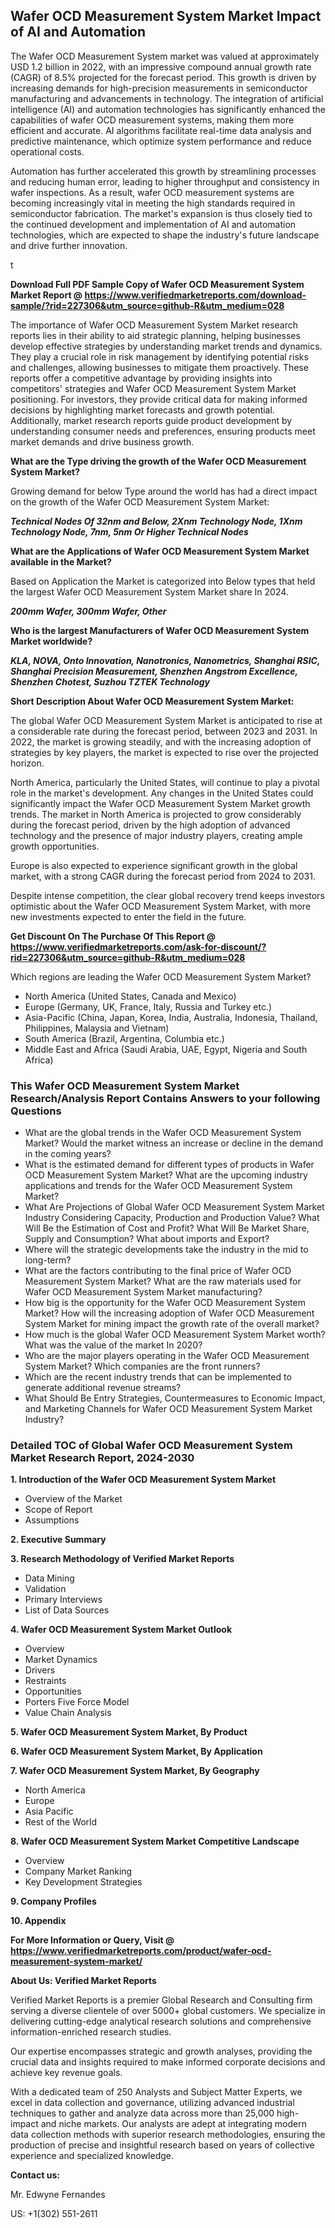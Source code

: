 <h2>Wafer OCD Measurement System Market Impact of AI and Automation</h2><p>The Wafer OCD Measurement System market was valued at approximately USD 1.2 billion in 2022, with an impressive compound annual growth rate (CAGR) of 8.5% projected for the forecast period. This growth is driven by increasing demands for high-precision measurements in semiconductor manufacturing and advancements in technology. The integration of artificial intelligence (AI) and automation technologies has significantly enhanced the capabilities of wafer OCD measurement systems, making them more efficient and accurate. AI algorithms facilitate real-time data analysis and predictive maintenance, which optimize system performance and reduce operational costs.</p><p>Automation has further accelerated this growth by streamlining processes and reducing human error, leading to higher throughput and consistency in wafer inspections. As a result, wafer OCD measurement systems are becoming increasingly vital in meeting the high standards required in semiconductor fabrication. The market's expansion is thus closely tied to the continued development and implementation of AI and automation technologies, which are expected to shape the industry's future landscape and drive further innovation.</p>t</p><p id="" class=""><strong>Download Full PDF Sample Copy of Wafer OCD Measurement System Market Report @ <a href="https://www.verifiedmarketreports.com/download-sample/?rid=227306&utm_source=github-R&utm_medium=028" target="_blank">https://www.verifiedmarketreports.com/download-sample/?rid=227306&utm_source=github-R&utm_medium=028</a></strong></p><p>The importance of&nbsp;Wafer OCD Measurement System Market research reports lies in their ability to aid strategic planning, helping businesses develop effective strategies by understanding market trends and dynamics. They play a crucial role in risk management by identifying potential risks and challenges, allowing businesses to mitigate them proactively. These reports offer a competitive advantage by providing insights into competitors' strategies and Wafer OCD Measurement System Market positioning. For investors, they provide critical data for making informed decisions by highlighting market forecasts and growth potential. Additionally, market research reports guide product development by understanding consumer needs and preferences, ensuring products meet market demands and drive business growth.</p><p><strong>What are the&nbsp;Type driving the growth of the Wafer OCD Measurement System Market?</strong></p><p id="" class="">Growing demand for below Type around the world has had a direct impact on the growth of the Wafer OCD Measurement System Market:</p><em><strong>Technical Nodes Of 32nm and Below, 2Xnm Technology Node, 1Xnm Technology Node, 7nm, 5nm Or Higher Technical Nodes</strong></em></p><strong>What are the&nbsp;Applications&nbsp;of Wafer OCD Measurement System Market available in the Market?</strong></p><p id="" class="">Based on Application the Market is categorized into Below types that held the largest Wafer OCD Measurement System Market share In 2024.</p><em><strong>200mm Wafer, 300mm Wafer, Other</strong></em></p><strong>Who is the largest Manufacturers of Wafer OCD Measurement System Market worldwide?</strong></p><p><em><strong>KLA, NOVA, Onto Innovation, Nanotronics, Nanometrics, Shanghai RSIC, Shanghai Precision Measurement, Shenzhen Angstrom Excellence, Shenzhen Chotest, Suzhou TZTEK Technology</strong></em></p><p id="" class=""><strong>Short Description About Wafer OCD Measurement System Market:</strong></p><p>The global Wafer OCD Measurement System Market is anticipated to rise at a considerable rate during the forecast period, between 2023 and 2031. In 2022, the market is growing steadily, and with the increasing adoption of strategies by key players, the market is expected to rise over the projected horizon.</p><p>North America, particularly the United States, will continue to play a pivotal role in the market's development. Any changes in the United States could significantly impact the Wafer OCD Measurement System Market growth trends. The market in North America is projected to grow considerably during the forecast period, driven by the high adoption of advanced technology and the presence of major industry players, creating ample growth opportunities.</p><p>Europe is also expected to experience significant growth in the global market, with a strong CAGR during the forecast period from 2024 to 2031.</p><p>Despite intense competition, the clear global recovery trend keeps investors optimistic about the Wafer OCD Measurement System Market, with more new investments expected to enter the field in the future.</p><p id="" class=""><strong>Get Discount On The Purchase Of This Report @ <a href="https://www.verifiedmarketreports.com/ask-for-discount/?rid=227306&utm_source=github-R&utm_medium=028" target="_blank">https://www.verifiedmarketreports.com/ask-for-discount/?rid=227306&utm_source=github-R&utm_medium=028</a></strong></p>Which regions are leading the Wafer OCD Measurement System Market?</p><ul><li>North America (United States, Canada and Mexico)</li><li>Europe (Germany, UK, France, Italy, Russia and Turkey etc.)</li><li>Asia-Pacific (China, Japan, Korea, India, Australia, Indonesia, Thailand, Philippines, Malaysia and Vietnam)</li><li>South America (Brazil, Argentina, Columbia etc.)</li><li>Middle East and Africa (Saudi Arabia, UAE, Egypt, Nigeria and South Africa)</li></ul><h3 id="" class="">This Wafer OCD Measurement System Market Research/Analysis Report Contains Answers to your following Questions</h3><ul><li>What are the global trends in the Wafer OCD Measurement System Market? Would the market witness an increase or decline in the demand in the coming years?</li><li>What is the estimated demand for different types of products in Wafer OCD Measurement System Market? What are the upcoming industry applications and trends for the Wafer OCD Measurement System Market?</li><li>What Are Projections of Global Wafer OCD Measurement System Market Industry Considering Capacity, Production and Production Value? What Will Be the Estimation of Cost and Profit? What Will Be Market Share, Supply and Consumption? What about imports and Export?</li><li>Where will the strategic developments take the industry in the mid to long-term?</li><li>What are the factors contributing to the final price of Wafer OCD Measurement System Market? What are the raw materials used for Wafer OCD Measurement System Market manufacturing?</li><li>How big is the opportunity for the Wafer OCD Measurement System Market? How will the increasing adoption of Wafer OCD Measurement System Market for mining impact the growth rate of the overall market?</li><li>How much is the global Wafer OCD Measurement System Market worth? What was the value of the market In 2020?</li><li>Who are the major players operating in the Wafer OCD Measurement System Market? Which companies are the front runners?</li><li>Which are the recent industry trends that can be implemented to generate additional revenue streams?</li><li>What Should Be Entry Strategies, Countermeasures to Economic Impact, and Marketing Channels for Wafer OCD Measurement System Market Industry?</li></ul><h3 id="" class="">Detailed TOC of Global Wafer OCD Measurement System Market Research Report, 2024-2030</h3><p id="" class=""><strong>1. Introduction of the Wafer OCD Measurement System Market</strong></p><ul><li>Overview of the Market</li><li>Scope of Report</li><li>Assumptions</li></ul><p id="" class=""><strong>2. Executive Summary</strong></p><p id="" class=""><strong>3. Research Methodology of Verified Market Reports</strong></p><ul><li>Data Mining</li><li>Validation</li><li>Primary Interviews</li><li>List of Data Sources</li></ul><p id="" class=""><strong>4. Wafer OCD Measurement System Market Outlook</strong></p><ul><li>Overview</li><li>Market Dynamics</li><li>Drivers</li><li>Restraints</li><li>Opportunities</li><li>Porters Five Force Model</li><li>Value Chain Analysis</li></ul><p id="" class=""><strong>5. Wafer OCD Measurement System Market, By Product</strong></p><p id="" class=""><strong>6. Wafer OCD Measurement System Market, By Application</strong></p><p id="" class=""><strong>7. Wafer OCD Measurement System Market, By Geography</strong></p><ul><li>North America</li><li>Europe</li><li>Asia Pacific</li><li>Rest of the World</li></ul><p id="" class=""><strong>8. Wafer OCD Measurement System Market Competitive Landscape</strong></p><ul><li>Overview</li><li>Company Market Ranking</li><li>Key Development Strategies</li></ul><p id="" class=""><strong>9. Company Profiles</strong></p><p id="" class=""><strong>10. Appendix</strong></p><p id="" class=""><strong>For More Information or Query, Visit @ <a href="https://www.verifiedmarketreports.com/product/wafer-ocd-measurement-system-market/" target="_blank">https://www.verifiedmarketreports.com/product/wafer-ocd-measurement-system-market/</a></strong></p><p id="" class=""><strong>About Us: Verified Market Reports</strong></p><p id="" class="">Verified Market Reports is a premier Global Research and Consulting firm serving a diverse clientele of over 5000+ global customers. We specialize in delivering cutting-edge analytical research solutions and comprehensive information-enriched research studies.</p><p id="" class="">Our expertise encompasses strategic and growth analyses, providing the crucial data and insights required to make informed corporate decisions and achieve key revenue goals.</p><p id="" class="">With a dedicated team of 250 Analysts and Subject Matter Experts, we excel in data collection and governance, utilizing advanced industrial techniques to gather and analyze data across more than 25,000 high-impact and niche markets. Our analysts are adept at integrating modern data collection methods with superior research methodologies, ensuring the production of precise and insightful research based on years of collective experience and specialized knowledge.</p><p id="" class=""><strong>Contact us:</strong></p><p id="" class="">Mr. Edwyne Fernandes</p><p id="" class="">US: +1(302) 551-2611</p>